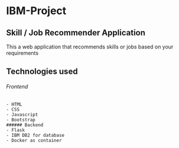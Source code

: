 # IBM-Project
## Skill / Job Recommender Application
  This a web application that recommends skills or jobs based on your requirements
## Technologies used
   ###### Frontend 
    - HTML
    - CSS
    - Javascript
    - Bootstrap 
    ###### Backend
    - Flask 
    - IBM DB2 for database
    - Docker as container
 

